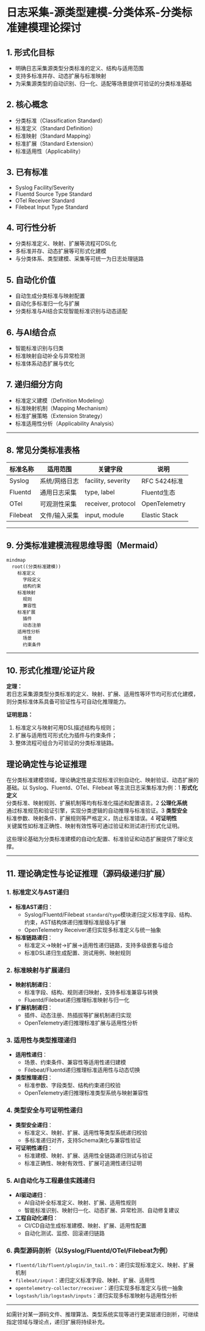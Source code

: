 # 日志采集-源类型建模-分类体系-分类标准建模理论探讨

## 1. 形式化目标

- 明确日志采集源类型分类标准的定义、结构与适用范围
- 支持多标准并存、动态扩展与标准映射
- 为采集源类型的自动识别、归一化、适配等场景提供可验证的分类标准基础

## 2. 核心概念

- 分类标准（Classification Standard）
- 标准定义（Standard Definition）
- 标准映射（Standard Mapping）
- 标准扩展（Standard Extension）
- 标准适用性（Applicability）

## 3. 已有标准

- Syslog Facility/Severity
- Fluentd Source Type Standard
- OTel Receiver Standard
- Filebeat Input Type Standard

## 4. 可行性分析

- 分类标准定义、映射、扩展等流程可DSL化
- 多标准并存、动态扩展等可形式化建模
- 与分类体系、类型建模、采集等可统一为日志处理链路

## 5. 自动化价值

- 自动生成分类标准与映射配置
- 自动化多标准归一化与扩展
- 分类标准与AI结合实现智能标准识别与动态适配

## 6. 与AI结合点

- 智能标准识别与归类
- 标准映射自动补全与异常检测
- 标准体系动态扩展与优化

## 7. 递归细分方向

- 标准定义建模（Definition Modeling）
- 标准映射机制（Mapping Mechanism）
- 标准扩展策略（Extension Strategy）
- 标准适用性分析（Applicability Analysis）

---

## 8. 常见分类标准表格

| 标准名称     | 适用范围         | 关键字段           | 说明           |
|--------------|------------------|--------------------|----------------|
| Syslog       | 系统/网络日志    | facility, severity | RFC 5424标准   |
| Fluentd      | 通用日志采集     | type, label        | Fluentd生态    |
| OTel         | 可观测性采集     | receiver, protocol | OpenTelemetry  |
| Filebeat     | 文件/输入采集    | input, module      | Elastic Stack  |

---

## 9. 分类标准建模流程思维导图（Mermaid）

```mermaid
mindmap
  root((分类标准建模))
    标准定义
      字段定义
      结构约束
    标准映射
      规则
      兼容性
    标准扩展
      插件
      动态注册
    适用性分析
      场景
      约束条件
```

---

## 10. 形式化推理/论证片段

**定理：**  
若日志采集源类型分类标准的定义、映射、扩展、适用性等环节均可形式化建模，则分类标准体系具备可验证性与可自动化推理能力。

**证明思路：**  

1. 标准定义与映射可用DSL描述结构与规则；
2. 扩展与适用性可形式化为插件与约束条件；
3. 整体流程可组合为可验证的分类标准链路。

## 理论确定性与论证推理

在分类标准建模领域，理论确定性是实现标准识别自动化、映射验证、动态扩展的基础。以 Syslog、Fluentd、OTel、Filebeat 等主流日志采集标准为例：1 **形式化定义**  
   分类标准、映射规则、扩展机制等均有标准化描述和配置语言。2 **公理化系统**  
   通过标准规范和验证引擎，实现分类逻辑的自动推理与标准验证。3 **类型安全**  
   标准参数、映射条件、扩展规则等严格定义，防止标准错误。4 **可证明性**  
   关键属性如标准正确性、映射有效性等可通过验证和测试进行形式化证明。

这些理论基础为分类标准建模的自动化配置、标准验证和动态扩展提供了理论支撑。

---

## 11. 理论确定性与论证推理（源码级递归扩展）

### 1. 标准定义与AST递归

- **标准AST递归**：
  - Syslog/Fluentd/Filebeat `standard`/`type`模块递归定义标准字段、结构、约束，AST结构体递归推理标准层级与扩展
  - OpenTelemetry Receiver递归实现多标准定义与统一抽象
- **标准链路递归**：
  - 标准定义→映射→扩展→适用性递归链路，支持多级嵌套与组合
  - 标准DSL递归生成配置、测试用例、映射规则

### 2. 标准映射与扩展递归

- **映射机制递归**：
  - 标准字段、结构、规则递归映射，支持多标准兼容与转换
  - Fluentd/Filebeat递归推理标准映射与归一化
- **扩展机制递归**：
  - 插件、动态注册、热插拔等扩展机制递归实现
  - OpenTelemetry递归推理标准扩展与适用性分析

### 3. 适用性与类型推理递归

- **适用性递归**：
  - 场景、约束条件、兼容性等适用性递归建模
  - Filebeat/Fluentd递归推理标准适用性与动态切换
- **类型推理递归**：
  - 标准参数、字段类型、结构约束递归校验
  - OpenTelemetry递归推理标准类型系统与映射兼容性

### 4. 类型安全与可证明性递归

- **类型安全递归**：
  - 标准定义、映射、扩展、适用性等类型系统递归校验
  - 多标准递归对齐，支持Schema演化与兼容性验证
- **可证明性递归**：
  - 标准建模、映射、扩展、适用性全链路递归测试与验证
  - 标准正确性、映射有效性、扩展可追溯性递归证明

### 5. AI自动化与工程最佳实践递归

- **AI驱动递归**：
  - AI自动补全标准定义、映射、扩展、适用性规则
  - 智能标准识别、映射归一化、动态扩展、异常检测、自动修复建议
- **工程自动化递归**：
  - CI/CD自动生成标准建模、映射、扩展、适用性配置
  - 自动化测试、监控、回滚递归链路

### 6. 典型源码剖析（以Syslog/Fluentd/OTel/Filebeat为例）

- `fluentd/lib/fluent/plugin/in_tail.rb`：递归实现标准定义、映射、扩展机制
- `filebeat/input`：递归定义标准字段、映射、扩展、适用性
- `opentelemetry-collector/receiver`：递归实现多标准定义与统一抽象
- `logstash/lib/logstash/inputs`：递归实现多标准映射与适用性分析

---

如需针对某一源码文件、推理算法、类型系统实现等进行更深层递归剖析，可继续指定领域与理论点，递归扩展将持续补充。
